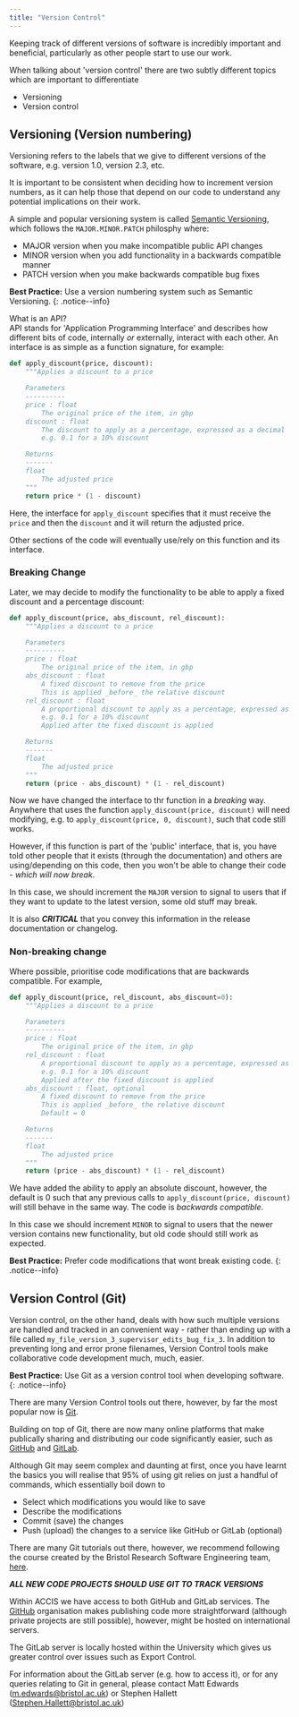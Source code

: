```yaml
---
title: "Version Control"
---
```


Keeping track of different versions of software is incredibly important and 
beneficial, particularly as other people start to use our work. 

When talking about 'version control' there are two subtly different topics 
which are important to differentiate

* Versioning
* Version control

## Versioning (Version numbering)
Versioning refers to the labels that we give to different versions of the 
software, e.g. version 1.0, version 2.3, etc.

It is important to be consistent when deciding how to increment version numbers,
as it can help those that depend on our code to understand any potential 
implications on their work. 

A simple and popular versioning system is called 
[Semantic Versioning](https://semver.org/), which follows the 
`MAJOR.MINOR.PATCH` philosphy where:

* MAJOR version when you make incompatible public API changes
* MINOR version when you add functionality in a backwards compatible manner
* PATCH version when you make backwards compatible bug fixes

**Best Practice:** Use a version numbering system such as Semantic Versioning.
{: .notice--info}

What is an API?  
API stands for 'Application Programming Interface' and describes how different
bits of code, internally _or_ externally, interact with each other. 
An interface is as simple as a function signature, for example:

```python
def apply_discount(price, discount):
    """Applies a discount to a price

    Parameters
    ----------
    price : float
        The original price of the item, in gbp
    discount : float
        The discount to apply as a percentage, expressed as a decimal
        e.g. 0.1 for a 10% discount

    Returns
    -------
    float
        The adjusted price
    """
    return price * (1 - discount)
```

Here, the interface for `apply_discount` specifies that it must receive the 
`price` and then the `discount` and it will return the adjusted price. 

Other sections of the code will eventually use/rely on this function and its
interface. 


### Breaking Change 

Later, we may decide to modify the functionality to be able to apply a fixed
discount and a percentage discount:

```python
def apply_discount(price, abs_discount, rel_discount):
    """Applies a discount to a price

    Parameters
    ----------
    price : float
        The original price of the item, in gbp
    abs_discount : float
        A fixed discount to remove from the price
        This is applied _before_ the relative discount
    rel_discount : float
        A proportional discount to apply as a percentage, expressed as a decimal
        e.g. 0.1 for a 10% discount
        Applied after the fixed discount is applied

    Returns
    -------
    float
        The adjusted price
    """
    return (price - abs_discount) * (1 - rel_discount)
```

Now we have changed the interface to thr function in a _breaking_ way. Anywhere
that uses the function `apply_discount(price, discount)` will need modifying, 
e.g. to `apply_discount(price, 0, discount)`, such that code still works. 

However, if this function is part of the 'public' interface, that is, you have
told other people that it exists (through the documentation) and others are 
using/depending on this code, then you won't be able to change their code - 
_which will now break_.

In this case, we should increment the `MAJOR` version to signal to users that
if they want to update to the latest version, some old stuff may break.

It is also ***CRITICAL*** that you convey this information in the release 
documentation or changelog. 

### Non-breaking change
Where possible, prioritise code modifications that are backwards compatible. 
For example, 

```python
def apply_discount(price, rel_discount, abs_discount=0):
    """Applies a discount to a price

    Parameters
    ----------
    price : float
        The original price of the item, in gbp
    rel_discount : float
        A proportional discount to apply as a percentage, expressed as a decimal
        e.g. 0.1 for a 10% discount
        Applied after the fixed discount is applied
    abs_discount : float, optional
        A fixed discount to remove from the price
        This is applied _before_ the relative discount
        Default = 0

    Returns
    -------
    float
        The adjusted price
    """
    return (price - abs_discount) * (1 - rel_discount)
```

We have added the ability to apply an absolute discount, however, the default
is 0 such that any previous calls to `apply_discount(price, discount)` will
still behave in the same way. The code is _backwards compatible_. 

In this case we should increment `MINOR` to signal to users that the newer 
version contains new functionality, but old code should still work as expected. 

**Best Practice:** Prefer code modifications that wont break existing code.
{: .notice--info}


## Version Control (Git)
Version control, on the other hand, deals with how such multiple versions are 
handled and tracked in an convenient way - rather than ending up with a file 
called `my_file_version_3_supervisor_edits_bug_fix_3`. 
In addition to preventing long and error prone filenames, Version Control 
tools make collaborative code development much, much, easier.

**Best Practice:** Use Git as a version control tool when developing software.
{: .notice--info}

There are many Version Control tools out there, however, by far the most 
popular now is [Git](https://git-scm.com/about). 

Building on top of Git, there are now many online platforms that make publically
sharing and distributing our code significantly easier, such as 
[GitHub](https://github.com/) and [GitLab](https://about.gitlab.com/).

Although Git may seem complex and daunting at first, once you have learnt the
basics you will realise that 95\% of using git relies on just a handful of 
commands, which essentially boil down to

* Select which modifications you would like to save
* Describe the modifications
* Commit (save) the changes
* Push (upload) the changes to a service like GitHub or GitLab (optional)

There are many Git tutorials out there, however, we recommend following the 
course created by the Bristol Research Software Engineering team, 
[here](https://chryswoods.com/introducing_git/).

***ALL NEW CODE PROJECTS SHOULD USE GIT TO TRACK VERSIONS***

Within ACCIS we have access to both GitHub and GitLab services. 
The [GitHub](https://github.com/ACCIS) organisation makes publishing code more
straightforward (although private projects are still possible), however, might 
be hosted on international servers. 

The GitLab server is locally hosted within the University which gives us 
greater control over issues such as Export Control. 

For information about the GitLab server (e.g. how to access it), or for any
queries relating to Git in general, please contact 
Matt Edwards ([m.edwards@bristol.ac.uk](mailto:m.edwards@bristol.ac.uk))
or
Stephen Hallett ([Stephen.Hallett@bristol.ac.uk](mailto:Stephen.Hallett@bristol.ac.uk))












